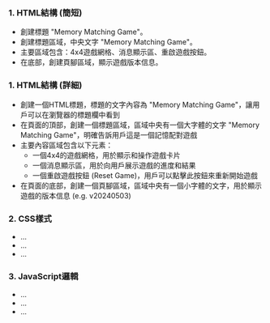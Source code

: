 ### 1. HTML結構 (簡短)

- 創建標題 "Memory Matching Game"。
- 創建標題區域，中央文字 "Memory Matching Game"。
- 主要區域包含：4x4遊戲網格、消息顯示區、重啟遊戲按鈕。
- 在底部，創建頁腳區域，顯示遊戲版本信息。

### 1. HTML結構 (詳細)

- 創建一個HTML標題，標題的文字內容為 "Memory Matching Game"，讓用戶可以在瀏覽器的標題欄中看到
- 在頁面的頂部，創建一個標題區域，區域中央有一個大字體的文字 "Memory Matching Game"，明確告訴用戶這是一個記憶配對遊戲
- 主要內容區域包含以下元素：
  - 一個4x4的遊戲網格，用於顯示和操作遊戲卡片
  - 一個消息顯示區，用於向用戶展示遊戲的進度和結果
  - 一個重啟遊戲按鈕 (Reset Game)，用戶可以點擊此按鈕來重新開始遊戲
- 在頁面的底部，創建一個頁腳區域，區域中央有一個小字體的文字，用於顯示遊戲的版本信息 (e.g. v20240503)

### 2. CSS樣式

- ...
- ...
- ...

### 3. JavaScript邏輯

- ...
- ...
- ...
